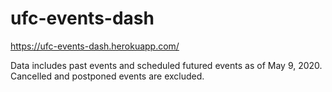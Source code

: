# ufc-events-dash

https://ufc-events-dash.herokuapp.com/

Data includes past events and scheduled futured events as of May 9, 2020. Cancelled and postponed events are excluded.
